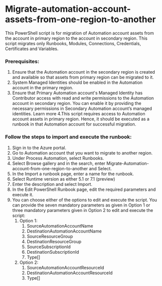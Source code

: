 # Migrate-automation-account-assets-from-one-region-to-another
This PowerShell script is for migration of Automation account assets from the account in primary region to the account in secondary region. This script migrates only Runbooks, Modules, Connections, Credentials, Certificates and Variables.
### Prerequisites:
1. Ensure that the Automation account in the secondary region is created and available so that assets from primary region can be migrated to it.
2. System Managed Identities should be enabled in the Automation account in the primary region.
3. Ensure that Primary Automation account's Managed Identity has Contributor access with read and write permissions to the Automation account in secondary region. You can enable it by providing the necessary permissions in Secondary Automation account’s managed identities. Learn more
4.This script requires access to Automation account assets in primary region. Hence, it should be executed as a runbook in that Automation account for successful migration.
		
### Follow the steps to import and execute the runbook:

1. Sign in to the Azure portal.
2. Go to Automation account that you want to migrate to another region.
3. Under Process Automation, select Runbooks.
4. Select Browse gallery and in the search, enter Migrate-Automation-account-from-one-region-to-another and Select.
5. In the Import a runbook page, enter a name for the runbook.
6. Select Runtime version as either 5.1 or 7.1 (preview)
7. Enter the description and select Import.
8. In the Edit PowerShell Runbook page, edit the required parameters and execute it.
9. You can choose either of the options to edit and execute the script. You can provide the seven mandatory parameters as given in Option 1 or three mandatory parameters given in Option 2 to edit and execute the script:
	1. Option 1:
		1. SourceAutomationAccountName
		2. DestinationAutomationAccountName
		3. SourceResourceGroup
		4. DestinationResourceGroup
		5. SourceSubscriptionId
		6. DestinationSubscriptionId
		7. Type[]
	2. Option 2:
		1. SourceAutomationAccountResourceId
		2. DestinationAutomationAccountResourceId
		3. Type[] 	
	
